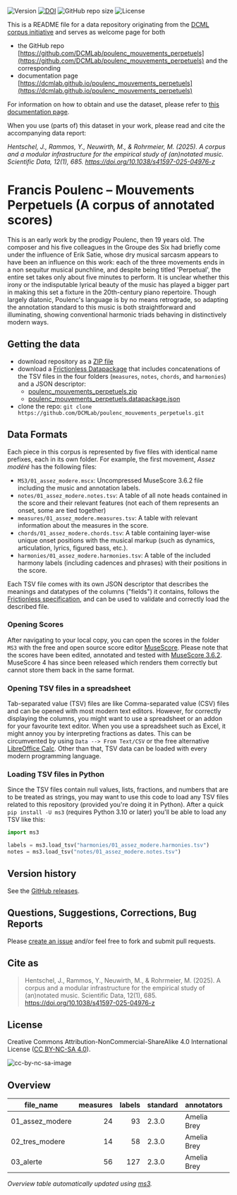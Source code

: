 ![Version](https://img.shields.io/github/v/release/DCMLab/poulenc_mouvements_perpetuels?display_name=tag)
[![DOI](https://zenodo.org/badge/567841009.svg)](https://doi.org/10.5281/zenodo.14997053)
![GitHub repo size](https://img.shields.io/github/repo-size/DCMLab/poulenc_mouvements_perpetuels)
![License](https://img.shields.io/badge/license-CC%20BY--NC--SA%204.0-9cf)


This is a README file for a data repository originating from the [DCML corpus initiative](https://github.com/DCMLab/dcml_corpora)
and serves as welcome page for both 

* the GitHub repo [https://github.com/DCMLab/poulenc_mouvements_perpetuels](https://github.com/DCMLab/poulenc_mouvements_perpetuels) and the corresponding
* documentation page [https://dcmlab.github.io/poulenc_mouvements_perpetuels](https://dcmlab.github.io/poulenc_mouvements_perpetuels)

For information on how to obtain and use the dataset, please refer to [this documentation page](https://dcmlab.github.io/poulenc_mouvements_perpetuels/introduction).

When you use (parts of) this dataset in your work, please read and cite the accompanying data report:

_Hentschel, J., Rammos, Y., Neuwirth, M., & Rohrmeier, M. (2025). A corpus and a modular infrastructure for the 
empirical study of (an)notated music. Scientific Data, 12(1), 685. https://doi.org/10.1038/s41597-025-04976-z_

# Francis Poulenc – Mouvements Perpetuels (A corpus of annotated scores)

This is an early work by the prodigy Poulenc, then 19 years old. The composer and his five colleagues in the Groupe des
Six had briefly come under the influence of Erik Satie, whose dry musical sarcasm appears to have been an influence on
this work: each of the three movements ends in a non sequitur musical punchline, and despite being titled 'Perpetual',
the entire set takes only about five minutes to perform. It is unclear whether this irony or the indisputable lyrical
beauty of the music has played a bigger part in making this set a fixture in the 20th-century piano repertoire. Though
largely diatonic, Poulenc's language is by no means retrograde, so adapting the annotation standard to this music is
both straightforward and illuminating, showing conventional harmonic triads behaving in distinctively modern ways.

## Getting the data

* download repository as a [ZIP file](https://github.com/DCMLab/poulenc_mouvements_perpetuels/archive/main.zip)
* download a [Frictionless Datapackage](https://specs.frictionlessdata.io/data-package/) that includes concatenations
  of the TSV files in the four folders (`measures`, `notes`, `chords`, and `harmonies`) and a JSON descriptor:
  * [poulenc_mouvements_perpetuels.zip](https://github.com/DCMLab/poulenc_mouvements_perpetuels/releases/latest/download/poulenc_mouvements_perpetuels.zip)
  * [poulenc_mouvements_perpetuels.datapackage.json](https://github.com/DCMLab/poulenc_mouvements_perpetuels/releases/latest/download/poulenc_mouvements_perpetuels.datapackage.json)
* clone the repo: `git clone https://github.com/DCMLab/poulenc_mouvements_perpetuels.git` 


## Data Formats

Each piece in this corpus is represented by five files with identical name prefixes, each in its own folder. 
For example, the first movement, *Assez modéré* has the following files:

* `MS3/01_assez_modere.mscx`: Uncompressed MuseScore 3.6.2 file including the music and annotation labels.
* `notes/01_assez_modere.notes.tsv`: A table of all note heads contained in the score and their relevant features (not each of them represents an onset, some are tied together)
* `measures/01_assez_modere.measures.tsv`: A table with relevant information about the measures in the score.
* `chords/01_assez_modere.chords.tsv`: A table containing layer-wise unique onset positions with the musical markup (such as dynamics, articulation, lyrics, figured bass, etc.).
* `harmonies/01_assez_modere.harmonies.tsv`: A table of the included harmony labels (including cadences and phrases) with their positions in the score.

Each TSV file comes with its own JSON descriptor that describes the meanings and datatypes of the columns ("fields") it contains,
follows the [Frictionless specification](https://specs.frictionlessdata.io/tabular-data-resource/),
and can be used to validate and correctly load the described file. 

### Opening Scores

After navigating to your local copy, you can open the scores in the folder `MS3` with the free and open source score
editor [MuseScore](https://musescore.org). Please note that the scores have been edited, annotated and tested with
[MuseScore 3.6.2](https://github.com/musescore/MuseScore/releases/tag/v3.6.2). 
MuseScore 4 has since been released which renders them correctly but cannot store them back in the same format.

### Opening TSV files in a spreadsheet

Tab-separated value (TSV) files are like Comma-separated value (CSV) files and can be opened with most modern text
editors. However, for correctly displaying the columns, you might want to use a spreadsheet or an addon for your
favourite text editor. When you use a spreadsheet such as Excel, it might annoy you by interpreting fractions as
dates. This can be circumvented by using `Data --> From Text/CSV` or the free alternative
[LibreOffice Calc](https://www.libreoffice.org/download/download/). Other than that, TSV data can be loaded with
every modern programming language.

### Loading TSV files in Python

Since the TSV files contain null values, lists, fractions, and numbers that are to be treated as strings, you may want
to use this code to load any TSV files related to this repository (provided you're doing it in Python). After a quick
`pip install -U ms3` (requires Python 3.10 or later) you'll be able to load any TSV like this:

```python
import ms3

labels = ms3.load_tsv("harmonies/01_assez_modere.harmonies.tsv")
notes = ms3.load_tsv("notes/01_assez_modere.notes.tsv")
```


## Version history

See the [GitHub releases](https://github.com/DCMLab/poulenc_mouvements_perpetuels/releases).

## Questions, Suggestions, Corrections, Bug Reports

Please [create an issue](https://github.com/DCMLab/poulenc_mouvements_perpetuels/issues) and/or feel free to fork and submit pull requests.

## Cite as

> Hentschel, J., Rammos, Y., Neuwirth, M., & Rohrmeier, M. (2025). A corpus and a modular infrastructure for the empirical study of (an)notated music. Scientific Data, 12(1), 685. https://doi.org/10.1038/s41597-025-04976-z

## License

Creative Commons Attribution-NonCommercial-ShareAlike 4.0 International License ([CC BY-NC-SA 4.0](https://creativecommons.org/licenses/by-nc-sa/4.0/)).

![cc-by-nc-sa-image](https://licensebuttons.net/l/by-nc-sa/4.0/88x31.png)


## Overview
|   file_name   |measures|labels|standard|annotators |reviewers|
|---------------|-------:|-----:|--------|-----------|---------|
|01_assez_modere|      24|    93|2.3.0   |Amelia Brey|DK       |
|02_tres_modere |      14|    58|2.3.0   |Amelia Brey|HB       |
|03_alerte      |      56|   127|2.3.0   |Amelia Brey|HB       |


*Overview table automatically updated using [ms3](https://ms3.readthedocs.io/).*
